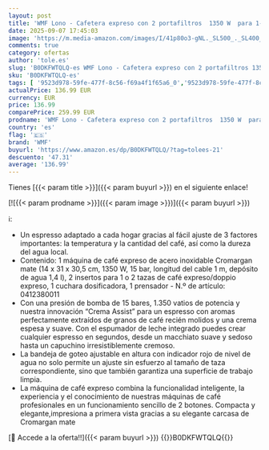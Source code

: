 ```yaml
---
layout: post
title: 'WMF Lono - Cafetera expreso con 2 portafiltros  1350 W  para 1-2 tazas de espresso  15 bares  reposavasos  espumador de leche  cuchara prensadora de café  acero inoxidable mate'
date: 2025-09-07 17:45:03
image: 'https://m.media-amazon.com/images/I/41p80o3-gNL._SL500_._SL400_.jpg'
comments: true
category: ofertas
author: 'tole.es'
slug: 'B0DKFWTQLQ-es WMF Lono - Cafetera expreso con 2 portafiltros 1350 W para...'
sku: 'B0DKFWTQLQ-es'
tags: [ '9523d978-59fe-477f-8c56-f69a4f1f65a6_0','9523d978-59fe-477f-8c56-f69a4f1f65a6_6701','Arborist Merchandising Root','Cafeteras para espresso','Hogar y cocina','Máquinas cafeteras','Máquinas de café espresso a vapor','Self Service','Special Features Stores','Utensilios para café y té','WMF','cafetera','wmf','🇪🇸', ]
actualPrice: 136.99 EUR
currency: EUR
price: 136.99
comparePrice: 259.99 EUR
prodname: 'WMF Lono - Cafetera expreso con 2 portafiltros  1350 W  para 1-2 tazas de espresso  15 bares  reposavasos  espumador de leche  cuchara prensadora de café  acero inoxidable mate'
country: 'es'
flag: '🇪🇸'
brand: 'WMF'
buyurl: 'https://www.amazon.es/dp/B0DKFWTQLQ/?tag=tolees-21'
descuento: '47.31'
average: '136.99'
---
```


Tienes [{{< param title >}}]({{< param buyurl >}}) en el siguiente enlace!

[![{{< param prodname >}}]({{< param image >}})]({{< param buyurl >}})

ℹ️:

- Un espresso adaptado a cada hogar gracias al fácil ajuste de 3 factores importantes: la temperatura y la cantidad del café, así como la dureza del agua local.
- Contenido: 1 máquina de café expreso de acero inoxidable Cromargan mate (14 x 31 x 30,5 cm, 1350 W, 15 bar, longitud del cable 1 m, depósito de agua 1,4 l), 2 insertos para 1 o 2 tazas de café expreso/doppio expreso, 1 cuchara dosificadora, 1 prensador - N.º de artículo: 0412380011
- Con una presión de bomba de 15 bares, 1.350 vatios de potencia y nuestra innovación “Crema Assist” para un espresso con aromas perfectamente extraídos de granos de café recién molidos y una crema espesa y suave. Con el espumador de leche integrado puedes crear cualquier espresso en segundos, desde un macchiato suave y sedoso hasta un capuchino irresistiblemente cremoso.
- La bandeja de goteo ajustable en altura con indicador rojo de nivel de agua no solo permite un ajuste sin esfuerzo al tamaño de taza correspondiente, sino que también garantiza una superficie de trabajo limpia.
- La máquina de café expreso combina la funcionalidad inteligente, la experiencia y el conocimiento de nuestras máquinas de café profesionales en un funcionamiento sencillo de 2 botones. Compacta y elegante,impresiona a primera vista gracias a su elegante carcasa de Cromargan mate

[🛒 Accede a la oferta!!]({{< param buyurl >}})
{{<world>}}B0DKFWTQLQ{{</world>}}

